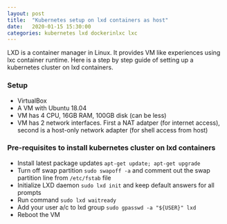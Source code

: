 ```yaml
---
layout: post
title:  "Kubernetes setup on lxd containers as host"
date:   2020-01-15 15:30:00
categories: kubernetes lxd dockerinlxc lxc
---
```


LXD is a container manager in Linux. It provides VM like experiences using lxc container runtime. Here is a step by step guide of setting up a kubernetes cluster on lxd containers.

### Setup
* VirtualBox
* A VM with Ubuntu 18.04
* VM has 4 CPU, 16GB RAM, 100GB disk (can be less)
* VM has 2 network interfaces. First a NAT adatper (for internet access), second is a host-only network adapter (for shell access from host)

### Pre-requisites to install kubernetes cluster on lxd containers
* Install latest package updates `apt-get update; apt-get upgrade`
* Turn off swap partition `sudo swapoff -a` and comment out the swap partition line from `/etc/fstab` file
* Initialize LXD daemon `sudo lxd init` and keep default answers for all prompts
* Run command `sudo lxd waitready`
* Add your user a/c to lxd group `sudo gpasswd -a "${USER}" lxd`
* Reboot the VM
